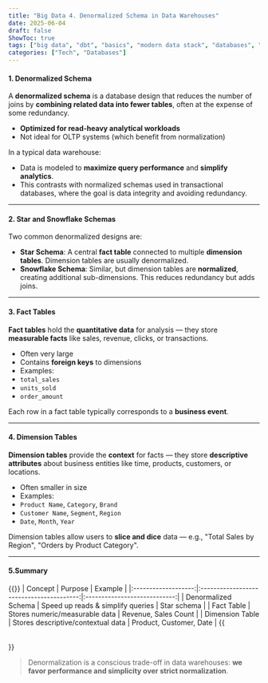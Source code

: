 ```yaml
---
title: "Big Data 4. Denormalized Schema in Data Warehouses"
date: 2025-06-04
draft: false
ShowToc: true
tags: ["big data", "dbt", "basics", "modern data stack", "databases", "interview prep"]
categories: ["Tech", "Databases"]
---
```


#### 1. Denormalized Schema

A **denormalized schema** is a database design that reduces the number of joins by **combining related data into fewer tables**, often at the expense of some redundancy. 

- **Optimized for read-heavy analytical workloads**
- Not ideal for OLTP systems (which benefit from normalization)

In a typical data warehouse:
- Data is modeled to **maximize query performance** and **simplify analytics**.
- This contrasts with normalized schemas used in transactional databases, where the goal is data integrity and avoiding redundancy.

---

#### 2. Star and Snowflake Schemas

Two common denormalized designs are:

- **Star Schema**: A central **fact table** connected to multiple **dimension tables**. Dimension tables are usually denormalized.
- **Snowflake Schema**: Similar, but dimension tables are **normalized**, creating additional sub-dimensions. This reduces redundancy but adds joins.

---

#### 3. Fact Tables

**Fact tables** hold the **quantitative data** for analysis — they store **measurable facts** like sales, revenue, clicks, or transactions.

- Often very large
- Contains **foreign keys** to dimensions
- Examples:
- `total_sales`
- `units_sold`
- `order_amount`

Each row in a fact table typically corresponds to a **business event**.

---

#### 4. Dimension Tables

**Dimension tables** provide the **context** for facts — they store **descriptive attributes** about business entities like time, products, customers, or locations.

- Often smaller in size
- Examples:
- `Product Name`, `Category`, `Brand`
- `Customer Name`, `Segment`, `Region`
- `Date`, `Month`, `Year`

Dimension tables allow users to **slice and dice** data — e.g., "Total Sales by Region", "Orders by Product Category".

---

#### 5.Summary

{{<table>}}
| Concept           | Purpose                                | Example                    |
|:-------------------:|:----------------------------------------:|:----------------------------:|
| Denormalized Schema | Speed up reads & simplify queries      | Star schema                |
| Fact Table        | Stores numeric/measurable data         | Revenue, Sales Count       |
| Dimension Table   | Stores descriptive/contextual data     | Product, Customer, Date    |
{{</table>}}
> Denormalization is a conscious trade-off in data warehouses: **we favor performance and simplicity over strict normalization**.
